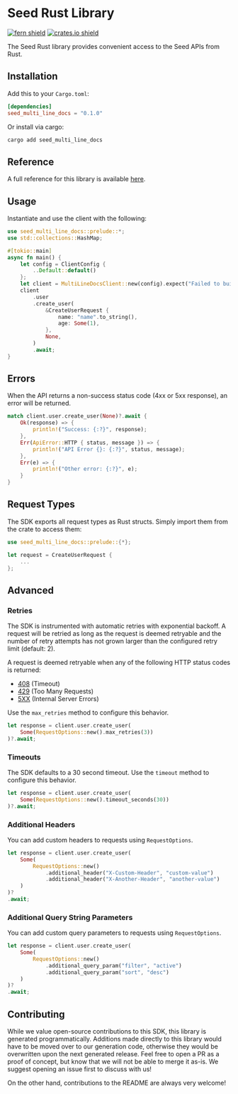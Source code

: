 # Seed Rust Library

[![fern shield](https://img.shields.io/badge/%F0%9F%8C%BF-Built%20with%20Fern-brightgreen)](https://buildwithfern.com?utm_source=github&utm_medium=github&utm_campaign=readme&utm_source=Seed%2FRust)
[![crates.io shield](https://img.shields.io/crates/v/seed_multi_line_docs)](https://crates.io/crates/seed_multi_line_docs)

The Seed Rust library provides convenient access to the Seed APIs from Rust.

## Installation

Add this to your `Cargo.toml`:

```toml
[dependencies]
seed_multi_line_docs = "0.1.0"
```

Or install via cargo:

```sh
cargo add seed_multi_line_docs
```

## Reference

A full reference for this library is available [here](./reference.md).

## Usage

Instantiate and use the client with the following:

```rust
use seed_multi_line_docs::prelude::*;
use std::collections::HashMap;

#[tokio::main]
async fn main() {
    let config = ClientConfig {
        ..Default::default()
    };
    let client = MultiLineDocsClient::new(config).expect("Failed to build client");
    client
        .user
        .create_user(
            &CreateUserRequest {
                name: "name".to_string(),
                age: Some(1),
            },
            None,
        )
        .await;
}
```

## Errors

When the API returns a non-success status code (4xx or 5xx response), an error will be returned.

```rust
match client.user.create_user(None)?.await {
    Ok(response) => {
        println!("Success: {:?}", response);
    },
    Err(ApiError::HTTP { status, message }) => {
        println!("API Error {}: {:?}", status, message);
    },
    Err(e) => {
        println!("Other error: {:?}", e);
    }
}
```

## Request Types

The SDK exports all request types as Rust structs. Simply import them from the crate to access them:

```rust
use seed_multi_line_docs::prelude::{*};

let request = CreateUserRequest {
    ...
};
```

## Advanced

### Retries

The SDK is instrumented with automatic retries with exponential backoff. A request will be retried as long
as the request is deemed retryable and the number of retry attempts has not grown larger than the configured
retry limit (default: 2).

A request is deemed retryable when any of the following HTTP status codes is returned:

- [408](https://developer.mozilla.org/en-US/docs/Web/HTTP/Status/408) (Timeout)
- [429](https://developer.mozilla.org/en-US/docs/Web/HTTP/Status/429) (Too Many Requests)
- [5XX](https://developer.mozilla.org/en-US/docs/Web/HTTP/Status/500) (Internal Server Errors)

Use the `max_retries` method to configure this behavior.

```rust
let response = client.user.create_user(
    Some(RequestOptions::new().max_retries(3))
)?.await;
```

### Timeouts

The SDK defaults to a 30 second timeout. Use the `timeout` method to configure this behavior.

```rust
let response = client.user.create_user(
    Some(RequestOptions::new().timeout_seconds(30))
)?.await;
```

### Additional Headers

You can add custom headers to requests using `RequestOptions`.

```rust
let response = client.user.create_user(
    Some(
        RequestOptions::new()
            .additional_header("X-Custom-Header", "custom-value")
            .additional_header("X-Another-Header", "another-value")
    )
)?
.await;
```

### Additional Query String Parameters

You can add custom query parameters to requests using `RequestOptions`.

```rust
let response = client.user.create_user(
    Some(
        RequestOptions::new()
            .additional_query_param("filter", "active")
            .additional_query_param("sort", "desc")
    )
)?
.await;
```

## Contributing

While we value open-source contributions to this SDK, this library is generated programmatically.
Additions made directly to this library would have to be moved over to our generation code,
otherwise they would be overwritten upon the next generated release. Feel free to open a PR as
a proof of concept, but know that we will not be able to merge it as-is. We suggest opening
an issue first to discuss with us!

On the other hand, contributions to the README are always very welcome!